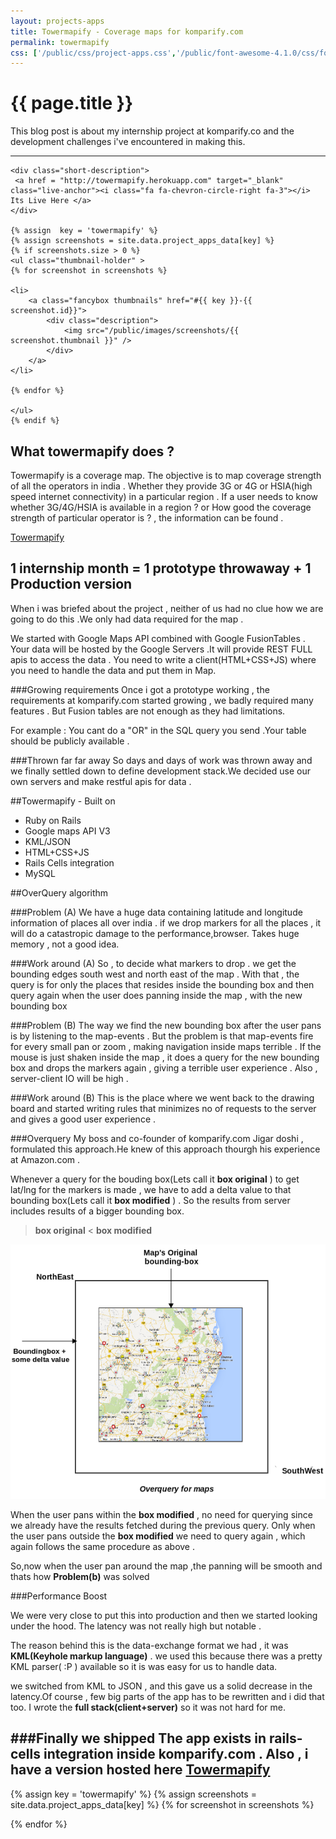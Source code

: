 ```yaml
---
layout: projects-apps
title: Towermapify - Coverage maps for komparify.com
permalink: towermapify
css: ['/public/css/project-apps.css','/public/font-awesome-4.1.0/css/font-awesome.min.css']
---
```

<div class="post">
  <h1 class="post-title">{{ page.title }}</h1>
</div>
This blog post is about my internship project at komparify.co and  the development challenges i've encountered in making this.

-----



<div class="project-container"> 
	

	<div class="short-description">
	 <a href = "http://towermapify.herokuapp.com" target="_blank" class="live-anchor"><i class="fa fa-chevron-circle-right fa-3"></i> Its Live Here </a>
	</div>

	{% assign  key = 'towermapify' %}
	{% assign screenshots = site.data.project_apps_data[key] %}
	{% if screenshots.size > 0 %}
	<ul class="thumbnail-holder" >
	{% for screenshot in screenshots %}
		
	<li>
		<a class="fancybox thumbnails" href="#{{ key }}-{{ screenshot.id}}">
			<div class="description">	
				<img src="/public/images/screenshots/{{ screenshot.thumbnail }}" /> 
			</div>
		</a>		
	</li>

	{% endfor %}

	</ul> 
	{% endif %}
</div>






## What towermapify does ?
Towermapify is a coverage map. The objective is to map  coverage strength of all the operators in india .
Whether they provide 3G or 4G or HSIA(high speed internet connectivity) in a particular region . If a user
needs to know whether 3G/4G/HSIA is available in a region ? or How good the coverage strength of particular operator is ? , the information can be found .

<a href="http://towermapify.herokuapp.com" target="_blank">Towermapify</a>


## 1 internship month =  1 prototype throwaway + 1 Production version

When i was briefed about the project , neither of us had no clue how we are going to do this .We only had data required for the map .

We started with Google Maps API combined with Google FusionTables . Your data will be hosted by the Google Servers .It will provide REST FULL apis to access the data . You need to write a client(HTML+CSS+JS) where you need to handle the data and put them in Map.

###Growing requirements
Once i got a prototype working , the requirements at komparify.com started growing , we badly required many features . But Fusion tables are not enough as they had limitations.
	
For example : You cant do a "OR" in the SQL query you send .Your table should be publicly available .

###Thrown far far away
So days and days of work was thrown away and we finally settled down to define development stack.We decided use our own servers and make restful apis for data .

##Towermapify - Built on
	
* Ruby on Rails 
* Google maps API V3
* KML/JSON
* HTML+CSS+JS
* Rails Cells integration 
* MySQL

##OverQuery algorithm

###Problem (A)
We have a huge data containing latitude and longitude information of places all over india . if we
drop markers for all the places , it will do a catastropic damage to the performance,browser.
Takes huge memory , not a good idea.

###Work around (A)
So , to decide what markers to drop . we get the bounding edges south west and north east of the map . With that , the query is for only the  places that resides inside the bounding box and then query again when the user does panning inside the map , with the new bounding box

###Problem (B)
The way we find the new bounding box after the user pans is by listening to the map-events . But the problem is that map-events fire for every small pan or zoom , making navigation inside maps terrible . If the mouse is just shaken inside the map , it does a query for the new bounding box and drops the markers again , giving a terrible user experience .
Also , server-client IO will be high .

###Work around (B)
This is the place where we went back to the drawing board and started writing rules that minimizes no of requests to the server and gives a good user experience .

###Overquery
My boss and co-founder of komparify.com Jigar doshi , formulated this approach.He knew of this approach thourgh his
experience at Amazon.com .

Whenever  a query for the bouding box(Lets call it **box original** )  to get lat/lng for the markers is made , we have to add a delta value to that bounding box(Lets call it **box modified** ) . So the results from server includes results of a bigger bounding box. 
	
> **box original** < **box modified**


![My helpful screenshot](/public/images/overquery_map.png)

When the user pans within the **box modified** , no need for querying since we already have the results fetched during the previous query. Only when the user pans outside the **box modified** we need to query again , which again follows the same procedure as above .

So,now when the user pan around the map ,the panning will be smooth and thats how **Problem(b)** was solved

###Performance Boost

We were very close to put this into production and then we started looking under the hood. The latency was not really high but notable .

The reason behind this is the data-exchange format we had , it was **KML(Keyhole markup language)** . we used this because 
there was a pretty KML parser( :P )  available so it is was easy for us to handle data.

we switched from KML to JSON , and this gave us a solid decrease in the latency.Of course , few big parts of the app has to be
rewritten and i did that too. I wrote the **full stack(client+server)** so it was not hard for me.



###Finally we shipped 
The app exists in **rails-cells** integration inside komparify.com . Also , i have a version hosted here 
<a href="http://towermapify.herokuapp.com" target="_blank">Towermapify</a>
-----



{% assign key = 'towermapify' %}
{% assign screenshots = site.data.project_apps_data[key] %}
{% for screenshot in screenshots %}

<div id="{{ key }}-{{ screenshot.id}}" style="display: none;" class="description-holder">
		<div class="screenshot-description" >
			<ul>
			{% for desc in screenshot.description %}
			<li>
				{{ desc }}
			</li>
			{% endfor %}
			</ul>
		</div>
		<img class="lazy" data-src="/public/images/screenshots/{{ screenshot.original }}" /> 
</div>

{% endfor %}